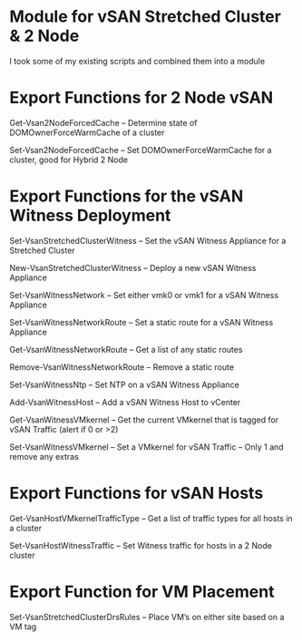# Module for vSAN Stretched Cluster & 2 Node

I took some of my existing scripts and combined them into a module
# Export Functions for 2 Node vSAN
Get-Vsan2NodeForcedCache – Determine state of DOMOwnerForceWarmCache of a cluster

Set-Vsan2NodeForcedCache – Set DOMOwnerForceWarmCache for a cluster, good for Hybrid 2 Node
 
# Export Functions for the vSAN Witness Deployment
Set-VsanStretchedClusterWitness – Set the vSAN Witness Appliance for a Stretched Cluster

New-VsanStretchedClusterWitness – Deploy a new vSAN Witness Appliance

Set-VsanWitnessNetwork – Set either vmk0 or vmk1 for a vSAN Witness Appliance

Set-VsanWitnessNetworkRoute – Set a static route for a vSAN Witness Appliance 

Get-VsanWitnessNetworkRoute – Get a list of any static routes

Remove-VsanWitnessNetworkRoute – Remove a static route

Set-VsanWitnessNtp – Set NTP on a vSAN Witness Appliance

Add-VsanWitnessHost – Add a vSAN Witness Host to vCenter

Get-VsanWitnessVMkernel – Get the current VMkernel that is tagged for vSAN Traffic (alert if 0 or >2)

Set-VsanWitnessVMkernel – Set a VMkernel for vSAN Traffic – Only 1 and remove any extras
 
# Export Functions for vSAN Hosts
Get-VsanHostVMkernelTrafficType – Get a list of traffic types for all hosts in a cluster

Set-VsanHostWitnessTraffic – Set Witness traffic for hosts in a 2 Node cluster
 
# Export Function for VM Placement
Set-VsanStretchedClusterDrsRules – Place VM’s on either site based on a VM tag
